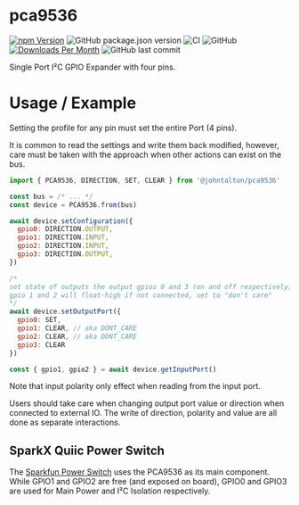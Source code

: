 # pca9536

[![npm Version](http://img.shields.io/npm/v/@johntalton/pca9536.svg)](https://www.npmjs.com/package/@johntalton/pca9536)
![GitHub package.json version](https://img.shields.io/github/package-json/v/johntalton/pca9536)
![CI](https://github.com/johntalton/pca9536/workflows/CI/badge.svg)
![GitHub](https://img.shields.io/github/license/johntalton/pca9536)
[![Downloads Per Month](http://img.shields.io/npm/dm/@johntalton/pca9536.svg)](https://www.npmjs.com/package/@johntalton/pca9536)
![GitHub last commit](https://img.shields.io/github/last-commit/johntalton/pca9536)

Single Port I²C GPIO Expander with four pins.


# Usage / Example

Setting the profile for any pin must set the entire Port (4 pins).

It is common to read the settings and write them back modified, however, care must be taken with the approach when other actions can exist on the bus.

```javascript
import { PCA9536, DIRECTION, SET, CLEAR } from '@johntalton/pca9536'

const bus = /* ... */
const device = PCA9536.from(bus)

await device.setConfiguration({
  gpio0: DIRECTION.OUTPUT,
  gpio1: DIRECTION.INPUT,
  gpio2: DIRECTION.INPUT,
  gpio3: DIRECTION.OUTPUT,
})

/*
set state of outputs the output gpios 0 and 3 (on and off respectively)
gpio 1 and 2 will float-high if not connected, set to "don't care"
*/
await device.setOutputPort({
  gpio0: SET,
  gpio1: CLEAR, // aka DONT_CARE
  gpio2: CLEAR, // aka DONT_CARE
  gpio3: CLEAR
})

const { gpio1, gpio2 } = await device.getInputPort()


```

Note that input polarity only effect when reading from the input port.

Users should take care when changing output port value or direction when connected to external IO.  The write of direction, polarity and value are all done as separate interactions.


## SparkX Quiic Power Switch

The [Sparkfun Power Switch](https://www.sparkfun.com/products/16740) uses the PCA9536 as its main component.  While GPIO1 and GPIO2 are free (and exposed on board), GPIO0 and GPIO3 are used for Main Power and I²C Isolation respectively.



